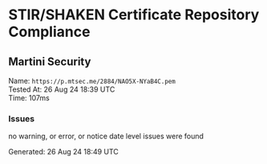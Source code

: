 # STIR/SHAKEN Certificate Repository Compliance

## Martini Security

Name: `https://p.mtsec.me/2884/NAO5X-NYaB4C.pem`\
Tested At: 26 Aug 24 18:39 UTC\
Time: 107ms

### Issues

no warning, or error, or notice date level issues were found

Generated: 26 Aug 24 18:49 UTC